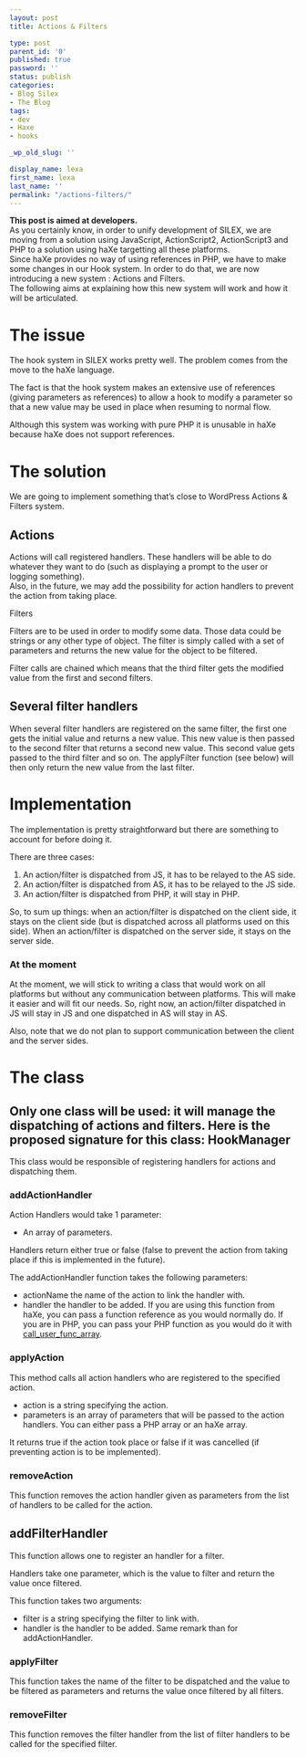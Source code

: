 ```yaml
---
layout: post
title: Actions & Filters

type: post
parent_id: '0'
published: true
password: ''
status: publish
categories:
- Blog Silex
- The Blog
tags:
- dev
- Haxe
- hooks

_wp_old_slug: ''

display_name: lexa
first_name: lexa
last_name: ''
permalink: "/actions-filters/"
---
```


**This post is aimed at developers.**  
As you certainly know, in order to unify development of SILEX, we are moving from a solution using JavaScript, ActionScript2, ActionScript3 and PHP to a solution using haXe targetting all these platforms.  
Since haXe provides no way of using references in PHP, we have to make some changes in our Hook system. In order to do that, we are now introducing a new system
: Actions and Filters.  
The following aims at explaining how this new system will work and how it will be articulated.

The issue
=========

The hook system in SILEX works pretty well. The problem comes from the move to the haXe language.

The fact is that the hook system makes an extensive use of references (giving parameters as references) to allow a hook to modify a parameter so that a new value may be used in place when resuming to normal flow.

Although this system was working with pure PHP it is unusable in haXe because haXe does not support references.

The solution
============

We are going to implement something that’s close to WordPress Actions & Filters system.

Actions
-------

Actions will call registered handlers. These handlers will be able to do whatever they want to do (such as displaying a prompt to the user or logging something).  
Also, in the future, we may add the possibility for action handlers to prevent the action from taking place.

Filters

Filters are to be used in order to modify some data. Those data could be strings or any other type of object. The filter is simply called with a set of parameters and returns the new value for the object to be filtered.

Filter calls are chained which means that the third filter gets the modified value from the first and second filters.

Several filter handlers
-----------------------

When several filter handlers are registered on the same filter, the first one gets the initial value and returns a new value. This new value is then passed to the second filter that returns a second new value. This second value gets passed to the third filter and so on. The applyFilter function (see below) will then only return the new value from the last filter.

Implementation
==============

The implementation is pretty straightforward but there are something to account for before doing it.

There are three
cases: 
1.  An action/filter is dispatched from JS, it has to be relayed to the AS side.
2.  An action/filter is dispatched from AS, it has to be relayed to the JS side.
3.  An action/filter is dispatched from PHP, it will stay in PHP.

So, to sum up
things: when an action/filter is dispatched on the client side, it stays on the client side (but is dispatched across all platforms used on this side). When an action/filter is dispatched on the server side, it stays on the server side.

### At the moment

At the moment, we will stick to writing a class that would work on all platforms but without any communication between platforms. This will make it easier and will fit our needs. So, right now, an action/filter dispatched in JS will stay in JS and one dispatched in AS will stay in AS.

Also, note that we do not plan to support communication between the client and the server sides.

The class
=========

Only one class will be
used: it will manage the dispatching of actions and filters. Here is the proposed signature for this
class: 
HookManager
-----------

This class would be responsible of registering handlers for actions and dispatching them.

### addActionHandler

Action Handlers would take 1
parameter: 
*   An array of parameters.

Handlers return either true or false (false to prevent the action from taking place if this is implemented in the future).

The addActionHandler function takes the following
parameters: 
*   actionName the name of the action to link the handler with.
*   handler the handler to be added. If you are using this function from haXe, you can pass a function reference as you would normally do. If you are in PHP, you can pass your PHP function as you would do it with [call_user_func_array](http://fr.php.net/manual/en/function.call-user-func-array.php).

### applyAction

This method calls all action handlers who are registered to the specified action.

*   action is a string specifying the action.
*   parameters is an array of parameters that will be passed to the action handlers. You can either pass a PHP array or an haXe array.

It returns true if the action took place or false if it was cancelled (if preventing action is to be implemented).

### removeAction

This function removes the action handler given as parameters from the list of handlers to be called for the action.

addFilterHandler
----------------

This function allows one to register an handler for a filter.

Handlers take one parameter, which is the value to filter and return the value once filtered.

This function takes two
arguments: 
*   filter is a string specifying the filter to link with.
*   handler is the handler to be added. Same remark than for addActionHandler.

### applyFilter

This function takes the name of the filter to be dispatched and the value to be filtered as parameters and returns the value once filtered by all filters.

### removeFilter

This function removes the filter handler from the list of filter handlers to be called for the specified filter.